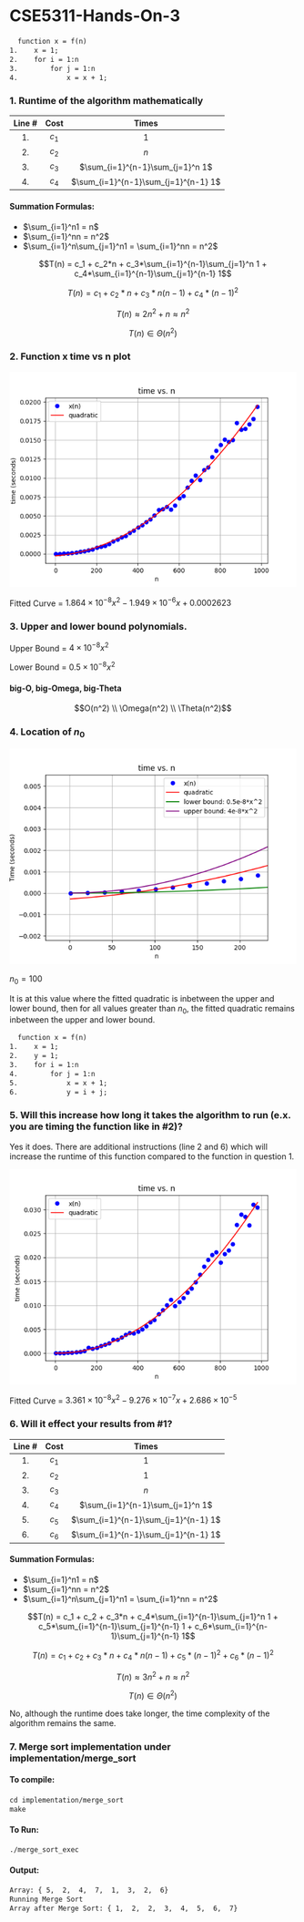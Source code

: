 # CSE5311-Hands-On-3

```
  function x = f(n)
1.    x = 1;
2.    for i = 1:n
3.        for j = 1:n
4.            x = x + 1;
```
### 1. Runtime of the algorithm mathematically
| Line # | Cost | Times | 
|:-:|:-:|:-:|
|  1. | $c_1$ |  $1$ |
|  2. | $c_2$ |  $n$ |
|  3. | $c_3$ |  $\sum_{i=1}^{n-1}\sum_{j=1}^n 1$|
|  4. | $c_4$ |  $\sum_{i=1}^{n-1}\sum_{j=1}^{n-1} 1$|

#### Summation Formulas:
- $\sum_{i=1}^n1 = n$
- $\sum_{i=1}^nn = n^2$
- $\sum_{i=1}^n\sum_{j=1}^n1 = \sum_{i=1}^nn = n^2$

```math
T(n) = c_1 + c_2*n + c_3*\sum_{i=1}^{n-1}\sum_{j=1}^n 1 + c_4*\sum_{i=1}^{n-1}\sum_{j=1}^{n-1} 1
```
```math
T(n) = c_1 + c_2*n + c_3*n(n-1) + c_4*(n-1)^2
```
```math
T(n) \approx 2n^2 + n \approx n^2
```
```math
T(n) \in \Theta(n^2)
```

### 2. Function x time vs n plot
![Plot](./implementation/plot1/plot1.png)

Fitted Curve = $1.864\times10^{-8} x^2 - 1.949\times10^{-6} x + 0.0002623$

### 3.  Upper and lower bound polynomials.
Upper Bound = $4 \times 10^{-8} x^2$

Lower Bound = $0.5 \times 10^{-8} x^2$

#### big-O, big-Omega, big-Theta
```math
O(n^2)
\\
\Omega(n^2)
\\
\Theta(n^2)
```


### 4. Location of $n_0$

![](./implementation/plot1/boundry.png)

$n_0 = 100$

It is at this value where the fitted quadratic is inbetween the upper and lower bound, then for all values greater than $n_0$, the fitted quadratic remains inbetween the upper and lower bound.


```
  function x = f(n)
1.    x = 1;
2.    y = 1;
3.    for i = 1:n
4.        for j = 1:n
5.            x = x + 1;
6.            y = i + j;
```

### 5. Will this increase how long it takes the algorithm to run (e.x. you are timing the function like in #2)? 
Yes it does. There are additional instructions (line 2 and 6) which will increase the runtime of this function compared to the function in question 1.

![Plot](./implementation/plot2/plot2.png)

Fitted Curve = $3.361\times10^{-8} x^2 - 9.276 \times 10^{-7} x + 2.686 \times 10^{-5}$

### 6. Will it effect your results from #1?

| Line # | Cost | Times | 
|:-:|:-:|:-:|
|  1. | $c_1$ |  $1$ |
|  2. | $c_2$ |  $1$ |
|  3. | $c_3$ |  $n$ |
|  4. | $c_4$ |  $\sum_{i=1}^{n-1}\sum_{j=1}^n 1$|
|  5. | $c_5$ |  $\sum_{i=1}^{n-1}\sum_{j=1}^{n-1} 1$|
|  6. | $c_6$ |  $\sum_{i=1}^{n-1}\sum_{j=1}^{n-1} 1$|

#### Summation Formulas:
- $\sum_{i=1}^n1 = n$
- $\sum_{i=1}^nn = n^2$
- $\sum_{i=1}^n\sum_{j=1}^n1 = \sum_{i=1}^nn = n^2$

```math
T(n) = c_1 + c_2 + c_3*n + c_4*\sum_{i=1}^{n-1}\sum_{j=1}^n 1 + c_5*\sum_{i=1}^{n-1}\sum_{j=1}^{n-1} 1 + c_6*\sum_{i=1}^{n-1}\sum_{j=1}^{n-1} 1
```
```math
T(n) = c_1 + c_2 + c_3*n + c_4*n(n-1) + c_5*(n-1)^2 + c_6*(n-1)^2
```
```math
T(n) \approx 3n^2 + n \approx n^2
```
```math
T(n) \in \Theta(n^2)
```

No, although the runtime does take longer, the time complexity of the algorithm remains the same.

### 7. Merge sort implementation under implementation/merge_sort
#### To compile:
```
cd implementation/merge_sort
make
```
#### To Run:
```
./merge_sort_exec
```
#### Output:
```
Array: { 5,  2,  4,  7,  1,  3,  2,  6}
Running Merge Sort
Array after Merge Sort: { 1,  2,  2,  3,  4,  5,  6,  7}
```
